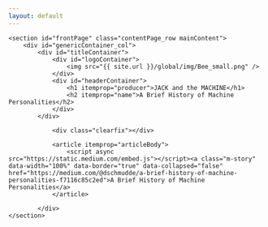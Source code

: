```yaml
---
layout: default
---
```


<div class="container" itemscope itemtype="http://schema.org/Article">

    <section id="frontPage" class="contentPage_row mainContent">
        <div id="genericContainer_col">
            <div id="titleContainer">
                <div id="logoContainer">
                    <img src="{{ site.url }}/global/img/Bee_small.png" />
                </div>
                <div id="headerContainer">
                    <h1 itemprop="producer">JACK and the MACHINE</h1>
                    <h2 itemprop="name">A Brief History of Machine Personalities</h2>
                </div>
            </div>

                <div class="clearfix"></div>

                <article itemprop="articleBody">
                    <script async src="https://static.medium.com/embed.js"></script><a class="m-story" data-width="100%" data-border="true" data-collapsed="false" href="https://medium.com/@dschmudde/a-brief-history-of-machine-personalities-f7116c85c2ed">A Brief History of Machine Personalities</a>
                </article>

            </div>
    </section>

</div>
